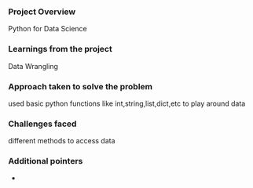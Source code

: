 ### Project Overview

 Python for Data Science


### Learnings from the project

 Data Wrangling


### Approach taken to solve the problem

 used basic python functions like int,string,list,dict,etc to play around data


### Challenges faced

 different methods to access data


### Additional pointers

 -


